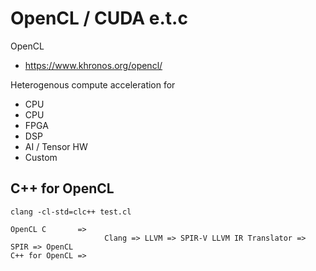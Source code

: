 # OpenCL / CUDA e.t.c

OpenCL
* https://www.khronos.org/opencl/

Heterogenous compute acceleration for
* CPU
* CPU
* FPGA
* DSP
* AI / Tensor HW
* Custom

## C++ for OpenCL

```
clang -cl-std=clc++ test.cl
```

```
OpenCL C       =>
                     Clang => LLVM => SPIR-V LLVM IR Translator => SPIR => OpenCL
C++ for OpenCL =>
```